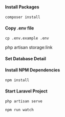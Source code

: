 #### Install Packages

```
composer install
```

#### Copy .env file

```
cp .env.example .env
```


php artisan storage:link

#### Set Database Detail

#### Install NPM Dependencies

```
npm install
```

#### Start Laravel Project

```
php artisan serve
```

```
npm run watch
```

